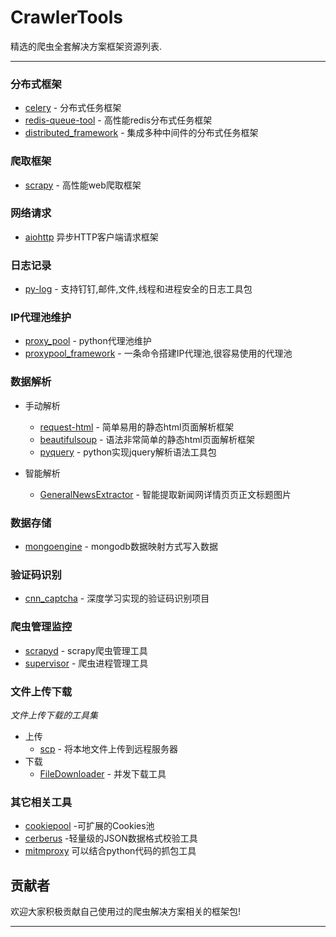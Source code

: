 # CrawlerTools

精选的爬虫全套解决方案框架资源列表.

---

### 分布式框架

* [celery](https://github.com/celery/celery) - 分布式任务框架
* [redis-queue-tool](https://github.com/abo123456789/redis-queue-tool) - 高性能redis分布式任务框架
* [distributed_framework](https://github.com/ydf0509/distributed_framework) - 集成多种中间件的分布式任务框架

### 爬取框架
* [scrapy](https://github.com/scrapy/scrapy) - 高性能web爬取框架

### 网络请求
* [aiohttp](https://github.com/aio-libs/aiohttp) 异步HTTP客户端请求框架

### 日志记录
* [py-log](https://github.com/abo123456789/py-log) - 支持钉钉,邮件,文件,线程和进程安全的日志工具包

### IP代理池维护
* [proxy_pool](https://github.com/jhao104/proxy_pool) - python代理池维护
* [proxypool_framework](https://github.com/jhao104/proxypool_framework) - 一条命令搭建IP代理池,很容易使用的代理池

### 数据解析
* 手动解析
    * [request-html](https://github.com/psf/requests-html) - 简单易用的静态html页面解析框架
    * [beautifulsoup](https://github.com/waylan/beautifulsoup) - 语法非常简单的静态html页面解析框架
    * [pyquery](https://github.com/gawel/pyquery) - python实现jquery解析语法工具包


    
* 智能解析
    * [GeneralNewsExtractor](https://github.com/kingname/GeneralNewsExtractor) - 智能提取新闻网详情页页正文标题图片

### 数据存储
* [mongoengine](https://github.com/MongoEngine/mongoengine)  - mongodb数据映射方式写入数据  

### 验证码识别
* [cnn_captcha](https://github.com/nickliqian/cnn_captcha) - 深度学习实现的验证码识别项目

### 爬虫管理监控
* [scrapyd](https://github.com/scrapy/scrapyd)  - scrapy爬虫管理工具
* [supervisor](https://github.com/Supervisor/supervisor)  - 爬虫进程管理工具


### 文件上传下载
*文件上传下载的工具集*
* 上传
    * [scp](https://github.com/jbardin/scp.py) - 将本地文件上传到远程服务器
* 下载
    * [FileDownloader](https://github.com/lingochamp/FileDownloader) - 并发下载工具

### 其它相关工具
* [cookiepool](https://github.com/Python3WebSpider/CookiesPool) -可扩展的Cookies池
* [cerberus](https://github.com/pyeve/cerberus) -轻量级的JSON数据格式校验工具
* [mitmproxy](https://github.com/mitmproxy/mitmproxy) 可以结合python代码的抓包工具

## 贡献者
欢迎大家积极贡献自己使用过的爬虫解决方案相关的框架包! 
- - -
